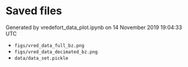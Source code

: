 # Saved files 


Generated by vredefort_data_plot.ipynb on 14 November 2019 19:04:33 UTC

*  `figs/vred_data_full_bz.png` 
*  `figs/vred_data_decimated_bz.png` 
*  `data/data_set.pickle` 
